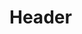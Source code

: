 <!-- TITLE: Jewel Shatter -->
<!-- SUBTITLE: Strikes your target with shattering jewels, causing between 360 and 370 damage and briefly stunning htem.  Consumes a handful of jewel shards when cast. -->

# Header